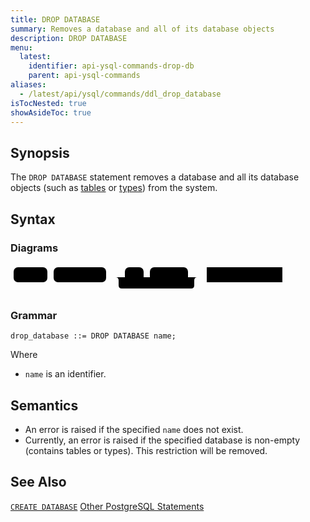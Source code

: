 ```yaml
---
title: DROP DATABASE
summary: Removes a database and all of its database objects
description: DROP DATABASE
menu:
  latest:
    identifier: api-ysql-commands-drop-db
    parent: api-ysql-commands
aliases:
  - /latest/api/ysql/commands/ddl_drop_database
isTocNested: true
showAsideToc: true
---
```


## Synopsis
The `DROP DATABASE` statement removes a database and all its database objects (such as [tables](ddl_create_table) or [types](ddl_create_type)) from the system.

## Syntax

### Diagrams
<svg class="rrdiagram" version="1.1" xmlns:xlink="http://www.w3.org/1999/xlink" xmlns="http://www.w3.org/2000/svg" width="440" height="49" viewbox="0 0 440 49"><path class="connector" d="M0 21h5m54 0h10m84 0h30m30 0h10m61 0h20m-136 0q5 0 5 5v8q0 5 5 5h111q5 0 5-5v-8q0-5 5-5m5 0h10m121 0h5"/><rect class="literal" x="5" y="5" width="54" height="24" rx="7"/><text class="text" x="15" y="21">DROP</text><rect class="literal" x="69" y="5" width="84" height="24" rx="7"/><text class="text" x="79" y="21">DATABASE</text><rect class="literal" x="183" y="5" width="30" height="24" rx="7"/><text class="text" x="193" y="21">IF</text><rect class="literal" x="223" y="5" width="61" height="24" rx="7"/><text class="text" x="233" y="21">EXISTS</text><a xlink:href="../grammar_diagrams#database-name"><rect class="rule" x="314" y="5" width="121" height="24"/><text class="text" x="324" y="21">database_name</text></a></svg>

### Grammar

```
drop_database ::= DROP DATABASE name;
```
Where

- `name` is an identifier.

## Semantics

- An error is raised if the specified `name` does not exist.
- Currently, an error is raised if the specified database is non-empty (contains tables or types). This restriction will be removed.

## See Also
[`CREATE DATABASE`](ddl_create_database)
[Other PostgreSQL Statements](..)
